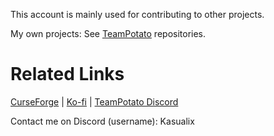 This account is mainly used for contributing to other projects.

My own projects: See [TeamPotato](https://github.com/MCTeamPotato) repositories.
# Related Links
[CurseForge](https://legacy.curseforge.com/members/potato_____boy/projects) | [Ko-fi](https://ko-fi.com/kasualix) | [TeamPotato Discord](https://discord.gg/g8q3UHTpCP)

Contact me on Discord (username): Kasualix
